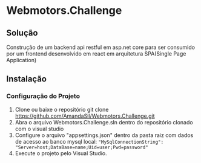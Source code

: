 # Webmotors.Challenge
## Solução
Construção de um backend api restful em asp.net core para ser consumido por um frontend desenvolvido
em react em arquitetura SPA(Single Page Application)

## Instalação
### Configuração do Projeto

1. Clone ou baixe o repositório git clone https://github.com/AmandaSil/Webmotors.Challenge.git
2. Abra o arquivo Webmotors.Challenge.sln dentro do repositório clonado com o visual studio  
3. Configure o arquivo "appsettings.json" dentro da pasta raiz com dados de acesso ao banco mysql local:
  ```"MySqlConnectionString": "Server=host;DataBase=name;Uid=user;Pwd=password"```  
4. Execute o projeto pelo Visual Studio.
